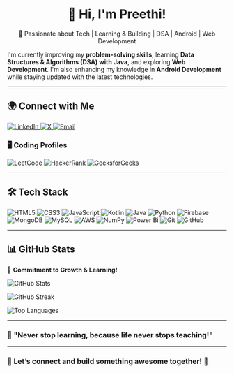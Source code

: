 <h1 align="center">👋 Hi, I'm Preethi! </h1>

<p align="center">
  🚀 Passionate about Tech | Learning & Building | DSA | Android | Web Development
</p>
<p>
  I'm currently improving my <b>problem-solving skills</b>, learning <b>Data Structures & Algorithms (DSA) with Java</b>, and exploring <b>Web Development</b>. 
  I'm also enhancing my knowledge in <b>Android Development</b> while staying updated with the latest technologies.  
</p>

---

## 🌍 Connect with Me  

<p>
  <a href="https://linkedin.com/in/cheruku-preethi">
    <img src="https://img.shields.io/badge/LinkedIn-%230077B5.svg?style=for-the-badge&logo=linkedin&logoColor=white" alt="LinkedIn">
  </a>
  <a href="https://x.com/preethi_2207">
    <img src="https://img.shields.io/badge/X-black.svg?style=for-the-badge&logo=X&logoColor=white" alt="X">
  </a>
  <a href="mailto:chpreethi2005@gmail.com">
    <img src="https://img.shields.io/badge/Email-D14836?style=for-the-badge&logo=gmail&logoColor=white" alt="Email">
  </a>
</p>

### 🖥 Coding Profiles  

<p >
  <a href="https://leetcode.com/u/Preethi0722/">
    <img src="https://img.shields.io/badge/LeetCode-%23FFA116.svg?style=for-the-badge&logo=leetcode&logoColor=black" alt="LeetCode">
  </a>
  <a href="https://www.hackerrank.com/profile/preethi_22">
    <img src="https://img.shields.io/badge/HackerRank-%232EC866.svg?style=for-the-badge&logo=hackerrank&logoColor=white" alt="HackerRank">
  </a>
  <a href="https://www.geeksforgeeks.org/user/preethi_22/">
    <img src="https://img.shields.io/badge/GeeksforGeeks-%2300C853.svg?style=for-the-badge&logo=geeksforgeeks&logoColor=white" alt="GeeksforGeeks">
  </a>
</p>


---

## 🛠 Tech Stack  
 
![HTML5](https://img.shields.io/badge/html5-%23E34F26.svg?style=for-the-badge&logo=html5&logoColor=white)
![CSS3](https://img.shields.io/badge/css3-%231572B6.svg?style=for-the-badge&logo=css3&logoColor=white)
![JavaScript](https://img.shields.io/badge/javascript-%23323330.svg?style=for-the-badge&logo=javascript&logoColor=%23F7DF1E)
![Kotlin](https://img.shields.io/badge/kotlin-%237F52FF.svg?style=for-the-badge&logo=kotlin&logoColor=white)
![Java](https://img.shields.io/badge/java-%23ED8B00.svg?style=for-the-badge&logo=openjdk&logoColor=white)
![Python](https://img.shields.io/badge/python-3670A0?style=for-the-badge&logo=python&logoColor=ffdd54)
![Firebase](https://img.shields.io/badge/firebase-%23039BE5.svg?style=for-the-badge&logo=firebase)
![MongoDB](https://img.shields.io/badge/MongoDB-%234ea94b.svg?style=for-the-badge&logo=mongodb&logoColor=white)
![MySQL](https://img.shields.io/badge/mysql-4479A1.svg?style=for-the-badge&logo=mysql&logoColor=white)
![AWS](https://img.shields.io/badge/AWS-%23FF9900.svg?style=for-the-badge&logo=amazon-aws&logoColor=white)
![NumPy](https://img.shields.io/badge/numpy-%23013243.svg?style=for-the-badge&logo=numpy&logoColor=white)
![Power Bi](https://img.shields.io/badge/power_bi-F2C811?style=for-the-badge&logo=powerbi&logoColor=black)
![Git](https://img.shields.io/badge/git-%23F05033.svg?style=for-the-badge&logo=git&logoColor=white)
![GitHub](https://img.shields.io/badge/github-%23121011.svg?style=for-the-badge&logo=github&logoColor=white)

---

## 📊 GitHub Stats  

📌 **Commitment to Growth & Learning!**  

<p >
  <img src="https://github-readme-stats.vercel.app/api?username=preethi-0422&theme=dark&hide_border=false&include_all_commits=false&count_private=false" alt="GitHub Stats">
</p>

<p>
  <img src="https://github-readme-streak-stats.herokuapp.com/?user=preethi-0422&theme=dark&hide_border=false" alt="GitHub Streak">
</p>

<p >
  <img src="https://github-readme-stats.vercel.app/api/top-langs/?username=preethi-0422&theme=dark&hide_border=false&include_all_commits=false&count_private=false&layout=compact" alt="Top Languages">
</p>

---

### 🎯 **"Never stop learning, because life never stops teaching!"**  

<!--<p align="center">
  <img src="https://visitcount.itsvg.in/api?id=preethi-0422&icon=0&color=1" alt="Profile Views">
</p>-->

---

### 💬 Let’s connect and build something awesome together! 🚀

